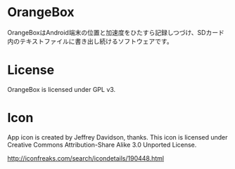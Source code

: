 OrangeBox
=======
OrangeBoxはAndroid端末の位置と加速度をひたすら記録しつづけ、SDカード内のテキストファイルに書き出し続けるソフトウェアです。

License
========
OrangeBox is licensed under GPL v3.

Icon
=======
App icon is created by Jeffrey Davidson, thanks. This icon is licensed under Creative Commons Attribution-Share Alike 3.0 Unported License.

http://iconfreaks.com/search/icondetails/190448.html
